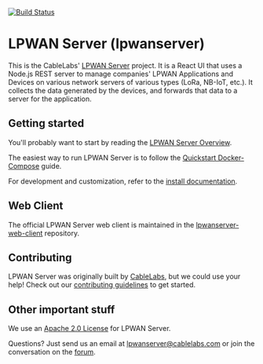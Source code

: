 [![Build Status](https://travis-ci.org/cablelabs/lpwanserver.svg?branch=master)](https://travis-ci.org/cablelabs/lpwanserver)

# LPWAN Server (lpwanserver)

This is the CableLabs' [LPWAN Server](http://lpwanserver.com/) project. It is a
React UI that uses a Node.js REST server to manage companies' LPWAN
Applications and Devices on various network servers of various types (LoRa,
NB-IoT, etc.). It collects the data generated by the devices, and forwards
that data to a server for the application.

## Getting started

You'll probably want to start by reading the
[LPWAN Server Overview](http://lpwanserver.com/overview/).

The easiest way to run LPWAN Server is to follow the
[Quickstart Docker-Compose](http://lpwanserver.com/guides/dockercompose/)
guide.

For development and customization, refer to the
[install documentation](http://lpwanserver.com/install/).

## Web Client

The official LPWAN Server web client is maintained in the
[lpwanserver-web-client](https://github.com/cablelabs/lpwanserver-web-client)
repository.

## Contributing

LPWAN Server was originally built by [CableLabs](http://cablelabs.com/), but
we could use your help! Check out our [contributing guidelines](docs/CONTRIBUTING.md)
to get started.

## Other important stuff

We use an [Apache 2.0 License](LICENSE) for LPWAN Server.

Questions? Just send us an email at
[lpwanserver@cablelabs.com](mailto:lpwanserver@cablelabs.com) or join the
conversation on the [forum](http://forum.lpwanserver.com/).
